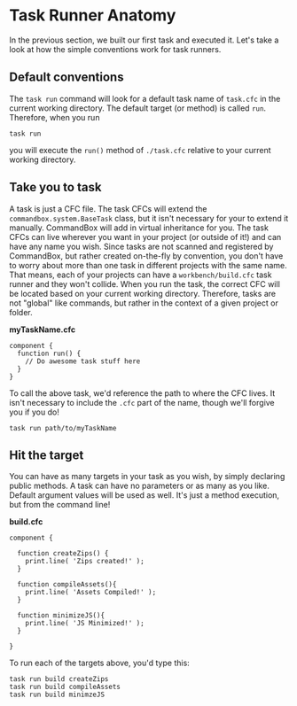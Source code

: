 # Task Runner Anatomy

In the previous section, we built our first task and executed it.  Let's take a look at how the simple conventions work for task runners.

## Default conventions
The `task run` command will look for a default task name of `task.cfc` in the current working directory. The default target (or method) is called `run`. Therefore, when you run
```
task run
```
you will execute the `run()` method of `./task.cfc` relative to your current working directory.

## Take you to task
A task is just a CFC file.  The task CFCs will extend the `commandbox.system.BaseTask` class, but it isn't necessary for your to extend it manually.  CommandBox will add in virtual inheritance for you.  The task CFCs can live wherever you want in your project (or outside of it!) and can have any name you wish.  Since tasks are not scanned and registered by CommandBox, but rather created on-the-fly by convention, you don't have to worry about more than one task in different projects with the same name.  That means, each of your projects can have a `workbench/build.cfc` task runner and they won't collide.  When you run the task, the correct CFC will be located based on your current working directory.  Therefore, tasks are not "global" like commands, but rather in the context of a given project or folder.

**myTaskName.cfc**
```
component {
  function run() {
    // Do awesome task stuff here
  }
}
```

To call the above task, we'd reference the path to where the CFC lives.  It isn't necessary to include the `.cfc` part of the name, though we'll forgive you if you do!
```
task run path/to/myTaskName
```

## Hit the target
You can have as many targets in your task as you wish, by simply declaring public methods.  A task can have no parameters or as many as you like.  Default argument values will be used as well.  It's just a method execution, but from the command line!

**build.cfc**
```
component {

  function createZips() {
    print.line( 'Zips created!' );
  }
  
  function compileAssets(){
    print.line( 'Assets Compiled!' );
  }
  
  function minimizeJS(){
    print.line( 'JS Minimized!' );
  }
  
}
```

To run each of the targets above, you'd type this:

```
task run build createZips
task run build compileAssets
task run build minimzeJS
```

